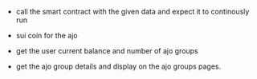 - call the smart contract with the given data and expect it to continously run
- sui coin for the ajo

- get the user current balance and number of ajo groups
- get the ajo group details and display on the ajo groups pages.